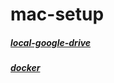 # mac-setup

##### [local-google-drive](https://www.google.com/drive/download/)
##### [docker](https://www.docker.com/get-started)
